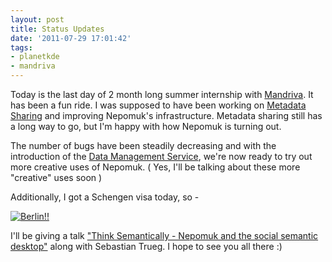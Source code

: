 ```yaml
---
layout: post
title: Status Updates
date: '2011-07-29 17:01:42'
tags:
- planetkde
- mandriva
---
```


Today is the last day of 2 month long summer internship with [Mandriva](http://www.mandriva.com/en/). It has been a fun ride. I was supposed to have been working on [Metadata Sharing](http://vhanda.in/blog/2011/07/sharing-your-nepomuk-repository) and improving Nepomuk's infrastructure. Metadata sharing still has a long way to go, but I'm happy with how Nepomuk is turning out.

The number of bugs have been steadily decreasing and with the introduction of the [Data Management Service](http://trueg.wordpress.com/2011/06/08/nepomuk-2-0-and-the-data-management-service/), we're now ready to try out more creative uses of Nepomuk. ( Yes, I'll be talking about these more "creative" uses soon )

Additionally, I got a Schengen visa today, so -

[![Berlin!!](/blog/images/2011/07/29/DS2011banner.png)](https://desktopsummit.org/)

I'll be giving a talk ["Think Semantically - Nepomuk and the social semantic desktop"](https://desktopsummit.org/program/sessions/think-semantically-nepomuk-and-social-semantic-desktop) along with Sebastian Trueg. I hope to see you all there :)
